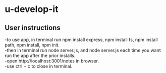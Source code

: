 # u-develop-it

## User instructions
-to use app, in terminal run npm install express, npm install fs, npm install path, npm install, npm init.<br>
-then in terminal run node server.js, and node server.js each time you want run the app after the prior installs.<br>
-open http://localhost:3001/notes in browser.<br>
-use ctrl + c to close in terminal.
